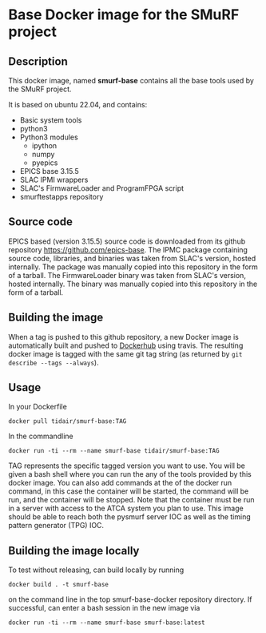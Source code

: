 # Base Docker image for the SMuRF project

## Description

This docker image, named **smurf-base** contains all the base tools used by the SMuRF project.

It is based on ubuntu 22.04, and contains:
- Basic system tools
- python3
- Python3 modules
  - ipython
  - numpy
  - pyepics
- EPICS base 3.15.5
- SLAC IPMI wrappers
- SLAC's FirmwareLoader and ProgramFPGA script
- smurftestapps repository

## Source code

EPICS based (version 3.15.5) source code is downloaded from its github repository https://github.com/epics-base. The IPMC package containing source code, libraries, and binaries was taken from SLAC's version, hosted internally. The package was manually copied into this repository in the form of a tarball. The FirmwareLoader binary was taken from SLAC's version, hosted internally. The binary was manually copied into this repository in the form of a tarball.

## Building the image

When a tag is pushed to this github repository, a new Docker image is automatically built and pushed to [Dockerhub](https://hub.docker.com/r/tidair/smurf-base) using travis. The resulting docker image is tagged with the same git tag string (as returned by `git describe --tags --always`).

## Usage

In your Dockerfile

```
docker pull tidair/smurf-base:TAG
```

In the commandline

```
docker run -ti --rm --name smurf-base tidair/smurf-base:TAG
```

TAG represents the specific tagged version you want to use. You will be given a bash shell where you can run the any of the tools provided by this docker image. You can also add commands at the  of the docker run command, in this case the container will be started, the command will be run, and the container will be stopped. Note that the container must be run in a server with access to the ATCA system you plan to use. This image should be able to reach both the pysmurf server IOC as well as the timing pattern generator (TPG) IOC.

## Building the image locally

To test without releasing, can build locally by running

```
docker build . -t smurf-base
```

on the command line in the top smurf-base-docker repository directory.  If successful, can enter a bash session in the new image via

```
docker run -ti --rm --name smurf-base smurf-base:latest
```